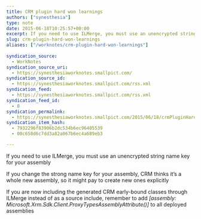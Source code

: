 ```yaml
---
title: CRM plugin hard won learnings
authors: ["synesthesia"]
type: note
date: 2015-06-18T10:25:57+00:00
excerpt: If you need to use ILMerge, you must use an unencrypted string name key for your assembly If you change the strong name key for your assembly, CRM thinks it's a whole new assembly, so it might pay to create new ones explicitly
slug: crm-plugin-hard-won-learnings 
aliases: ["/worknotes/crm-plugin-hard-won-learnings"]
       
syndication_source:
  - WorkNotes
syndication_source_uri:
  - https://synesthesiaworknotes.smallpict.com/
syndication_source_id:
  - https://synesthesiaworknotes.smallpict.com/rss.xml
syndication_feed:
  - https://synesthesiaworknotes.smallpict.com/rss.xml
syndication_feed_id:
  - 8
syndication_permalink:
  - https://synesthesiaworknotes.smallpict.com/2015/06/18/crmPluginHardWonLearnings.html
syndication_item_hash:
  - 7932296f83906b2dc534b6ec96405539
  - 00c658d6c7dd3a82a067b6ec4a689eb3

---
```

If you need to use ILMerge, you must use an unencrypted string name key for your assembly

If you change the strong name key for your assembly, CRM thinks it&#8217;s a whole new assembly, so it might pay to create new ones explicitly

If you are now including the generated CRM early-bound classes through ILMerge instead of as a source include, remember to add _[assembly: Microsoft.Xrm.Sdk.Client.ProxyTypesAssemblyAttribute()]_ to all deployed assemblies
